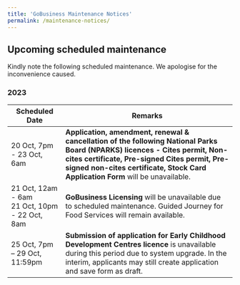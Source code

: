 ```yaml
---
title: 'GoBusiness Maintenance Notices'
permalink: /maintenance-notices/
---
```


## Upcoming scheduled maintenance

Kindly note the following scheduled maintenance. We apologise for the inconvenience caused.

### 2023 

| **Scheduled Date** | **Remarks** |  
|  -----------   |------------------|
| 20 Oct, 7pm - 23 Oct, 6am |  **Application, amendment, renewal & cancellation of the following National Parks Board (NPARKS) licences - Cites permit, Non-cites certificate, Pre-signed Cites permit, Pre-signed non-cites certificate, Stock Card Application Form** will be unavailable.
| 21 Oct, 12am - 6am<br>21 Oct, 10pm - 22 Oct, 8am | **GoBusiness Licensing** will be unavailable due to scheduled maintenance. Guided Journey for Food Services will remain available. |   
| 25 Oct, 7pm – 29 Oct, 11:59pm | **Submission of application for Early Childhood Development Centres licence** is unavailable during this period due to system upgrade. In the interim, applicants may still create application and save form as draft. |
   

<script src="/jquery/jquery.min.js"></script>
<script src="/jquery/resize-tables.js"></script>
